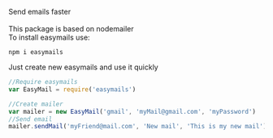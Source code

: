 Send emails faster <br /><br />
This package is based on nodemailer<br />
To install easymails use:<br />
```
npm i easymails
```

Just create new easymails and use it quickly<br />
```js
//Require easymails
var EasyMail = require('easymails')

//Create mailer
var mailer = new EasyMail('gmail', 'myMail@gmail.com', 'myPassword')
//Send email
mailer.sendMail('myFriend@mail.com', 'New mail', 'This is my new mail')
```